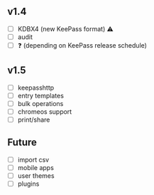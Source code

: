 ## v1.4
- [ ] KDBX4 (new KeePass format) ⚠️  
- [ ] audit
- [ ] ❓ (depending on KeePass release schedule)

## v1.5
- [ ] keepasshttp
- [ ] entry templates
- [ ] bulk operations
- [ ] chromeos support
- [ ] print/share

## Future
- [ ] import csv
- [ ] mobile apps
- [ ] user themes
- [ ] plugins